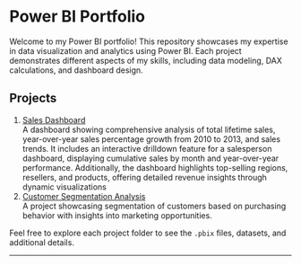 # Power BI Portfolio

Welcome to my Power BI portfolio! This repository showcases my expertise in data visualization and analytics using Power BI. Each project demonstrates different aspects of my skills, including data modeling, DAX calculations, and dashboard design.

## Projects

1. [Sales Dashboard](./Sales_Dashboard/README.md)  
   A dashboard showing comprehensive analysis of total lifetime sales, year-over-year sales percentage growth from 2010 to 2013, and sales trends. It includes an interactive drilldown feature for a salesperson dashboard, displaying cumulative sales by month and year-over-year performance. Additionally, the dashboard highlights top-selling regions, resellers, and products, offering detailed revenue insights through dynamic visualizations
2. [Customer Segmentation Analysis](./Customer_Segmentation/README.md)  
   A project showcasing segmentation of customers based on purchasing behavior with insights into marketing opportunities.

Feel free to explore each project folder to see the `.pbix` files, datasets, and additional details.

---
